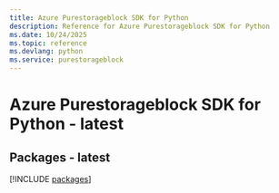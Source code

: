 ```yaml
---
title: Azure Purestorageblock SDK for Python
description: Reference for Azure Purestorageblock SDK for Python
ms.date: 10/24/2025
ms.topic: reference
ms.devlang: python
ms.service: purestorageblock
---
```

# Azure Purestorageblock SDK for Python - latest
## Packages - latest
[!INCLUDE [packages](purestorageblock-index.md)]